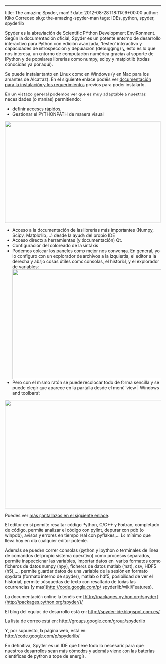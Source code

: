 ---
title: The amazing Spyder, man!!!
date: 2012-08-28T18:11:06+00:00
author: Kiko Correoso
slug: the-amazing-spyder-man
tags: IDEs, python, spyder, spyderlib

Spyder es la abreviación de Scientific PYthon Development EnviRonment. Según la documentación oficial, Spyder es un potente entorno de desarrollo interactivo para Python con edición avanzada, ‘testeo’ interactivo y capacidades de introspección y depuración (debugging) y, esto es lo que nos interesa, un entorno de computación numérica gracias al soporte de IPython y de populares librerías como numpy, scipy y matplotlib (todas conocidas ya por aquí).

Se puede instalar tanto en Linux como en Windows (y en Mac para los amantes de Alcatraz). En el siguiente enlace podéis ver [documentación para la instalación y los requerimientos](http://code.google.com/p/spyderlib/wiki/Installation) previos para poder instalarlo.

En un vistazo general podemos ver que es muy adaptable a nuestras necesidades (o manías) permitiendo:

  * definir accesos rápidos,
  * Gestionar el PYTHONPATH de manera visual

[<img class="aligncenter size-full wp-image-787" title="pythonpath" alt="" src="http://pybonacci.org/wp-content/uploads/2012/08/pythonpath.png" width="502" height="329" srcset="https://pybonacci.es/wp-content/uploads/2012/08/pythonpath.png 502w, https://pybonacci.es/wp-content/uploads/2012/08/pythonpath-300x196.png 300w" sizes="(max-width: 502px) 100vw, 502px" />](http://pybonacci.org/wp-content/uploads/2012/08/pythonpath.png)

  * Acceso a la documentación de las librerías más importantes (Numpy, Scipy, Matplotlib,...) desde la ayuda del propio IDE
  * Acceso directo a herramientas (y documentación) Qt.
  * Configuración del coloreado de la sintáxis
  * Podemos colocar los paneles como mejor nos convenga. En general, yo lo configuro con un explorador de archivos a la izquierda, el editor a la derecha y abajo cosas útiles como consolas, el historial, y el explorador de variables:[<img class="aligncenter  wp-image-788" title="IDE" alt="" src="http://pybonacci.org/wp-content/uploads/2012/08/ide.png" width="560" height="355" srcset="https://pybonacci.es/wp-content/uploads/2012/08/ide.png 1616w, https://pybonacci.es/wp-content/uploads/2012/08/ide-300x190.png 300w, https://pybonacci.es/wp-content/uploads/2012/08/ide-1024x650.png 1024w, https://pybonacci.es/wp-content/uploads/2012/08/ide-1200x761.png 1200w" sizes="(max-width: 560px) 100vw, 560px" />](http://pybonacci.org/wp-content/uploads/2012/08/ide.png)
  * Pero con el mismo ratón se puede recolocar todo de forma sencilla y se puede elegir que aparece en la pantalla desde el menú ‘view | Windows and toolbars’:

<p style="text-align:center;">
  <a href="http://pybonacci.org/wp-content/uploads/2012/08/ideconfigurable.png"><img class="aligncenter  wp-image-789" title="IDEconfigurable" alt="" src="http://pybonacci.org/wp-content/uploads/2012/08/ideconfigurable.png" width="560" height="350" srcset="https://pybonacci.es/wp-content/uploads/2012/08/ideconfigurable.png 1680w, https://pybonacci.es/wp-content/uploads/2012/08/ideconfigurable-300x187.png 300w, https://pybonacci.es/wp-content/uploads/2012/08/ideconfigurable-1024x640.png 1024w, https://pybonacci.es/wp-content/uploads/2012/08/ideconfigurable-1200x750.png 1200w" sizes="(max-width: 560px) 100vw, 560px" /></a>
</p>

Puedes ver [más pantallazos en el siguiente enlace](http://code.google.com/p/spyderlib/wiki/Screenshots).

El editor en sí permite resaltar código Python, C/C++ y Fortran, completado de código, permite analizar el código con pylint, depurar con pdb (o winpdb), avisos y errores en tiempo real con pyflakes,… Lo mínimo que lleva hoy en día cualquier editor potente.

<!--more-->

Además se pueden correr consolas (python y ipython o terminales de línea de comandos del propio sistema operativo) como procesos separados, permite inspeccionar las variables, importar datos en  varios formatos como ficheros de datos numpy (npy), ficheros de datos matlab (mat), csv, HDF5 (h5),…, permite guardar datos de una variable de la sesión en formato spydata (formato interno de spyder), matlab o hdf5, posibilidad de ver el historial, permite búsquedas de texto con resaltado de todas las ocurrencias [y más](http://code.google.com/p/ spyderlib/wiki/Features).

La documentación online la tenéis en: [http://packages.python.org/spyder](http://packages.python.org/spyder/)/

El blog del equipo de desarrollo está en: <http://spyder-ide.blogspot.com.es/>

La lista de correo está en: <http://groups.google.com/group/spyderlib>

Y, por supuesto, la página web, está en: <http://code.google.com/p/spyderlib/>

En definitiva, Spyder es un IDE que tiene todo lo necesario para que nuestros desarrollos sean más cómodos y además viene con las baterías científicas de python a tope de energía.